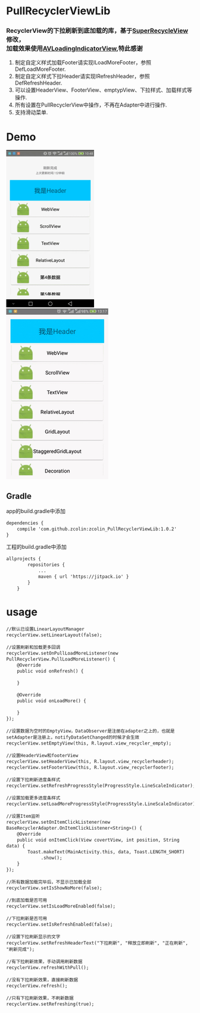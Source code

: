 PullRecyclerViewLib
=
### RecyclerView的下拉刷新到底加载的库，基于[SuperRecycleView](https://github.com/supercwn/SuperRecycleView)修改，<br>加载效果使用[AVLoadingIndicatorView](https://github.com/81813780/AVLoadingIndicatorView),特此感谢

1. 制定自定义样式加载Footer请实现ILoadMoreFooter，参照DefLoadMoreFooter.
2. 制定自定义样式下拉Header请实现IRefreshHeader，参照DefRefreshHeader.
3. 可以设置HeaderView、FooterView、emptypView、下拉样式、加载样式等操作.
4. 所有设置在PullRecyclerView中操作，不再在Adapter中进行操作.
5. 支持滑动菜单.

Demo
=
![](screenshot/1.gif)
![](screenshot/2.gif)


## Gradle
app的build.gradle中添加
```
dependencies {
    compile 'com.github.zcolin:zcolin_PullRecyclerViewLib:1.0.2'
}
```
工程的build.gradle中添加
```
allprojects {
		repositories {
			...
			maven { url 'https://jitpack.io' }
		}
	}
```

usage
=

```
//默认已设置LinearLayoutManager
recyclerView.setLinearLayout(false);

//设置刷新和加载更多回调
recyclerView.setOnPullLoadMoreListener(new PullRecyclerView.PullLoadMoreListener() {
    @Override
    public void onRefresh() {
        
    }

    @Override
    public void onLoadMore() {

    }
});

//设置数据为空时的EmptyView，DataObserver是注册在adapter之上的，也就是setAdapter是注册上，notifyDataSetChanged的时候才会生效
recyclerView.setEmptyView(this, R.layout.view_recycler_empty);

//设置HeaderView和footerView
recyclerView.setHeaderView(this, R.layout.view_recyclerheader);
recyclerView.setFooterView(this, R.layout.view_recyclerfooter);

//设置下拉刷新进度条样式
recyclerView.setRefreshProgressStyle(ProgressStyle.LineScaleIndicator);

//设置加载更多进度条样式
recyclerView.setLoadMoreProgressStyle(ProgressStyle.LineScaleIndicator);

//设置Item监听
recyclerView.setOnItemClickListener(new BaseRecyclerAdapter.OnItemClickListener<String>() {
    @Override
    public void onItemClick(View covertView, int position, String data) {
        Toast.makeText(MainActivity.this, data, Toast.LENGTH_SHORT)
             .show();
    }
});

//所有数据加载完毕后，不显示已加载全部
recyclerView.setIsShowNoMore(false);

//到底加载是否可用
recyclerView.setIsLoadMoreEnabled(false);

//下拉刷新是否可用
recyclerView.setIsRefreshEnabled(false);

//设置下拉刷新显示的文字
recyclerView.setRefreshHeaderText("下拉刷新", "释放立即刷新", "正在刷新", "刷新完成");

//有下拉刷新效果，手动调用刷新数据
recyclerView.refreshWithPull();

//没有下拉刷新效果，直接刷新数据
recyclerView.refresh();

//只有下拉刷新效果，不刷新数据
recyclerView.setRefreshing(true);
```





